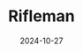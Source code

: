 ---
title: Rifleman
fulltitle: Rifleman

date: 2024-10-27

tags:
- 2024
characters:
categories:
- sketch
keywords:
- 2024

rgb: 153, 159, 97

url: /stories/rifleman/
image: /images/fullres/rifleman.jpg
caption: Rifleman of the [[territorial|Territorial Services]], feat. [[Vekllei]] camo poncho & mitznefet.
---